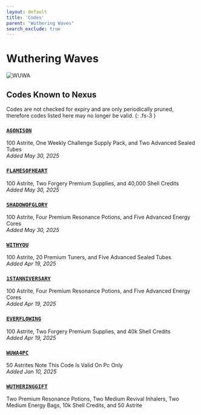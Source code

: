 ```yaml
---
layout: default
title: 'Codes'
parent: "Wuthering Waves"
search_exclude: true
---
```


# Wuthering Waves

![WUWA](https://cdn.discordapp.com/emojis/1323743251664212030.png)

## Codes Known to Nexus

Codes are not checked for expiry and are only periodically pruned, therefore codes listed here may no longer be valid.
{: .fs-3 }

### [`AGONISON`](https://nexus-codes.app/copy/?code=AGONISON)

100 Astrite, One Weekly Challenge Supply Pack, and Two Advanced Sealed Tubes<br />*Added May 30, 2025*

### [`FLAMESOFHEART`](https://nexus-codes.app/copy/?code=FLAMESOFHEART)

100 Astrite, Two Forgery Premium Supplies, and 40,000 Shell Credits<br />*Added May 30, 2025*

### [`SHADOWOFGLORY`](https://nexus-codes.app/copy/?code=SHADOWOFGLORY)

100 Astrite, Four Premium Resonance Potions, and Five Advanced Energy Cores<br />*Added May 30, 2025*

### [`WITHYOU`](https://nexus-codes.app/copy/?code=WITHYOU)

100 Astrite, 20 Premium Tuners, and Five Advanced Sealed Tubes<br />*Added Apr 19, 2025*

### [`1STANNIVERSARY`](https://nexus-codes.app/copy/?code=1STANNIVERSARY)

100 Astrite, Four Premium Resonance Potions, and Five Advanced Energy Cores<br />*Added Apr 19, 2025*

### [`EVERFLOWING`](https://nexus-codes.app/copy/?code=EVERFLOWING)

100 Astrite, Two Forgery Premium Supplies, and 40k Shell Credits<br />*Added Apr 19, 2025*

### [`WUWA4PC`](https://nexus-codes.app/copy/?code=WUWA4PC)

50 Astrites   Note  This Code Is Valid On Pc Only<br />*Added Jan 10, 2025*

### [`WUTHERINGGIFT`](https://nexus-codes.app/copy/?code=WUTHERINGGIFT)

Two Premium Resonance Potions, Two Medium Revival Inhalers, Two Medium Energy Bags, 10k Shell Credits, and 50 Astrite<br />